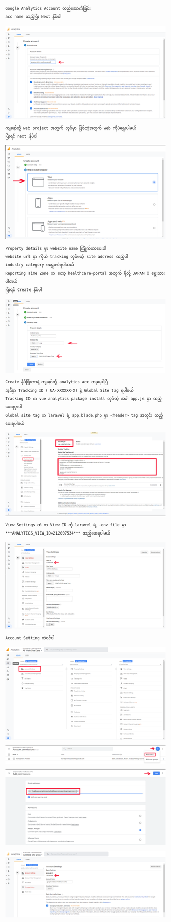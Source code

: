 
```
Google Analytics Account တည်ဆောက်ခြင်း
acc name ထည့်ပြီး Next နိုပ်ပါ
```
![enter image description here](images/17.PNG)
```
ကျနော်တို့ web project အတွက် လုပ်မှာ ဖြစ်တဲ့အတွက် web ကိုပဲရွေးပါမယ်
ပြီးရင် next နိုပ်ပါ
```
![enter image description here](images/18.PNG)
```
Property details မှာ website name ကြိုက်တာပေးပါ
website url မှာ ကိုယ် tracking လုပ်မယ့် site address ထည့်ပါ
industry category မရွေးလဲရပါတယ်
Reporting Time Zone က တော့ healthcare-portal အတွက် မို့လို့ JAPAN ပဲ ရွေးထားပါတယ်
ပြီးရင် Create နိုပ်ပါ
```
![enter image description here](images/19.PNG)
```
Create နိုပ်ပြီးတာနဲ့ ကျနော်တို့ analytics acc တခုရပါပြီ
အ့ဒီမှာ Tracking ID ( UA-XXXXXX-X) နဲ့ Global Site tag ရပါမယ်
Tracking ID က vue analytics package install လုပ်တဲ့ အခါ app.js မှာ ထည့်ပေးရမှာပါ
Global site tag က laravel ရဲ့ app.blade.php မှာ <header> tag အတွင်း ထည့်ပေးရပါမယ်
```
![enter image description here](images/21.PNG)
```
View Settings ထဲ က View ID ကို laravel ရဲ့ .env file မှာ
***ANALYTICS_VIEW_ID=212007534*** ထည့်ပေးရပါမယ်
```
![enter image description here](images/26.PNG)
```
Account Setting ထဲဝင်ပါ
```
![enter image description here](images/22.PNG)

![enter image description here](images/23.PNG)

![enter image description here](images/25.PNG)

![enter image description here](images/24.PNG)

<!--stackedit_data:
eyJoaXN0b3J5IjpbLTkwOTUwNjczNiw3OTY0OTEyNzcsMTcxOT
IxMTA5MCwtMTE1NDA0MDIwOSwtMTc4ODc5ODQyNSwtMTI3MTAw
NjI0MywxOTkyMDA4NzQ4LDEwODA3MzEyMzksMjAzNjYwODU0OS
w2MjU1NjA0MDFdfQ==
-->